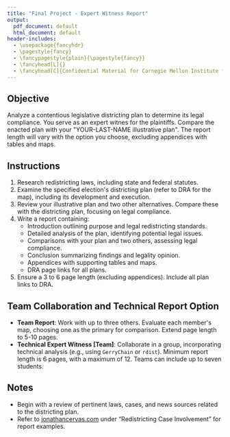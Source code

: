```yaml
---
title: "Final Project - Expert Witness Report"
output:
  pdf_document: default
  html_document: default
header-includes:
  - \usepackage{fancyhdr}
  - \pagestyle{fancy}
  - \fancypagestyle{plain}{\pagestyle{fancy}}
  - \fancyhead[L]{}
  - \fancyhead[C]{Confidential Material for Carnegie Mellon Institute for Strategy and Technology Class Use Only}
---
```


## Objective
Analyze a contentious legislative districting plan to determine its legal compliance. You serve as an expert witnes for the plaintiffs. Compare the enacted plan with your "YOUR-LAST-NAME illustrative plan". The report length will vary with the option you choose, excluding appendices with tables and maps.

## Instructions
1. Research redistricting laws, including state and federal statutes.
2. Examine the specified election's districting plan (refer to DRA for the map), including its development and execution.
3. Review your illustrative plan and two other alternatives. Compare these with the districting plan, focusing on legal compliance.
4. Write a report containing:
   - Introduction outlining purpose and legal redistricting standards.
   - Detailed analysis of the plan, identifying potential legal issues.
   - Comparisons with your plan and two others, assessing legal compliance.
   - Conclusion summarizing findings and legality opinion.
   - Appendices with supporting tables and maps.
   - DRA page links for all plans.
5. Ensure a 3 to 6 page length (excluding appendices). Include all plan links to DRA.

## Team Collaboration and Technical Report Option
- **Team Report**: Work with up to three others. Evaluate each member's map, choosing one as the primary for comparison. Extend page length to 5-10 pages.
- **Technical Expert Witness [Team]**: Collaborate in a group, incorporating technical analysis (e.g., using `GerryChain` or `rdist`). Minimum report length is 6 pages, with a maximum of 12. Teams can include up to seven students.

## Notes
- Begin with a review of pertinent laws, cases, and news sources related to the districting plan.
- Refer to [jonathancervas.com](http://jonathancervas.com/) under “Redistricting Case Involvement” for report examples.
